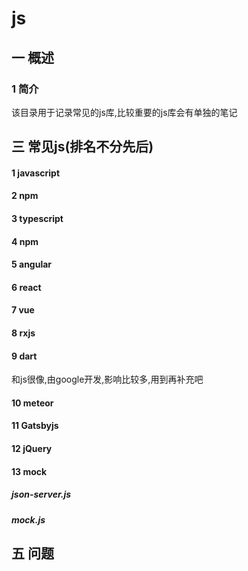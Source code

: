 # js
## 一 概述
### 1 简介
该目录用于记录常见的js库,比较重要的js库会有单独的笔记
## 三 常见js(排名不分先后)
#### 1 javascript
#### 2 npm
#### 3 typescript
#### 4 npm
#### 5 angular
#### 6 react
#### 7 vue
#### 8 rxjs
#### 9 dart
和js很像,由google开发,影响比较多,用到再补充吧
#### 10 meteor
#### 11 Gatsbyjs
#### 12 jQuery
#### 13 mock
##### json-server.js
##### mock.js
## 五 问题
